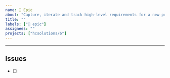 ```yaml
---
name: 🌈 Epic
about: "Capture, iterate and track high-level requirements for a new project, library or module."
title: ""
labels: ["🌈 epic"]
assignees: ""
projects: ["hcsolutions/6"]
---
```


<!-- Overview -->

<!-- - Link to relevant Proposal discussion -->
<!-- - Link to relevant Spec discussion -->

<!--
**See also:**
- 
-->

---

## Issues

- [ ] #

